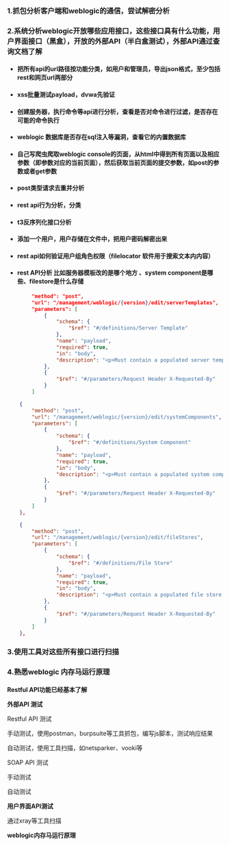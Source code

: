 ### 1.抓包分析客户端和weblogic的通信，尝试解密分析

### 2.系统分析weblogic开放哪些应用接口，这些接口具有什么功能，用户界面接口（黑盒），开放的外部API（半白盒测试），外部API通过查询文档了解 

- #### 把所有api的url路径按功能分类，如用户和管理员，导出json格式，至少包括rest和网页url两部分

- #### xss批量测试payload，dvwa先验证  

- #### 创建服务器，执行命令等api进行分析，查看是否对命令进行过滤，是否存在可能的命令执行



- #### weblogic 数据库是否存在sql注入等漏洞，查看它的内置数据库

- #### 自己写爬虫爬取weblogic console的页面，从html中得到所有页面以及相应参数（即参数对应的当前页面），然后获取当前页面的提交参数，如post的参数或者get参数



- #### post类型请求去重并分析

- #### rest api行为分析，分类

- #### t3反序列化接口分析

  

- #### 添加一个用户，用户存储在文件中，把用户密码解密出来

- #### rest api如何验证用户组角色权限（filelocator 软件用于搜索文本内内容）

- #### rest API分析 比如服务器模板改的是哪个地方 、system component是哪些、filestore是什么存储

```json
        "method": "post",
        "url": "/management/weblogic/{version}/edit/serverTemplates",
        "parameters": [
            {
                "schema": {
                    "$ref": "#/definitions/Server Template"
                },
                "name": "payload",
                "required": true,
                "in": "body",
                "description": "<p>Must contain a populated server template model.</p>"
            },
            {
                "$ref": "#/parameters/Request Header X-Requested-By"
            }
        ]

    {
        "method": "post",
        "url": "/management/weblogic/{version}/edit/systemComponents",
        "parameters": [
            {
                "schema": {
                    "$ref": "#/definitions/System Component"
                },
                "name": "payload",
                "required": true,
                "in": "body",
                "description": "<p>Must contain a populated system component model.</p>"
            },
            {
                "$ref": "#/parameters/Request Header X-Requested-By"
            }
        ]
    },

    {
        "method": "post",
        "url": "/management/weblogic/{version}/edit/fileStores",
        "parameters": [
            {
                "schema": {
                    "$ref": "#/definitions/File Store"
                },
                "name": "payload",
                "required": true,
                "in": "body",
                "description": "<p>Must contain a populated file store model.</p>"
            },
            {
                "$ref": "#/parameters/Request Header X-Requested-By"
            }
        ]
    },
```



### 3.使用工具对这些所有接口进行扫描

### 4.熟悉weblogic 内存马运行原理

#### 



**Restful API功能已经基本了解**

**外部API 测试**

Restful API 测试

手动测试，使用postman，burpsuite等工具抓包，编写js脚本，测试响应结果

自动测试，使用工具扫描，如netsparker、vooki等

SOAP API 测试

手动测试 

自动测试

**用户界面API测试**

通过xray等工具扫描

**weblogic内存马运行原理**

